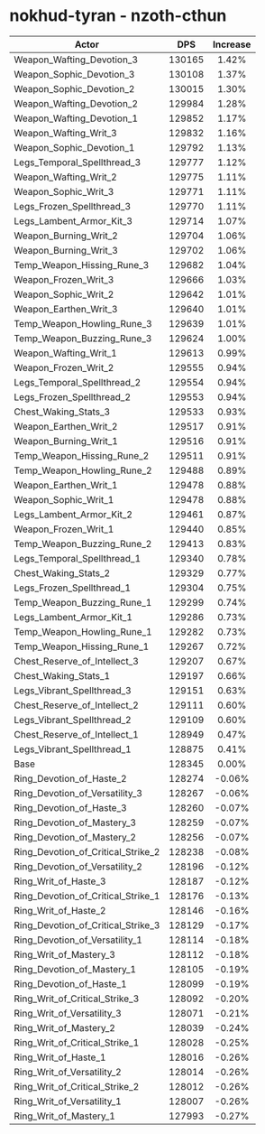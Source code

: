 # nokhud-tyran - nzoth-cthun
| Actor | DPS | Increase |
|---|:---:|:---:|
|Weapon_Wafting_Devotion_3|130165|1.42%|
|Weapon_Sophic_Devotion_3|130108|1.37%|
|Weapon_Sophic_Devotion_2|130015|1.30%|
|Weapon_Wafting_Devotion_2|129984|1.28%|
|Weapon_Wafting_Devotion_1|129852|1.17%|
|Weapon_Wafting_Writ_3|129832|1.16%|
|Weapon_Sophic_Devotion_1|129792|1.13%|
|Legs_Temporal_Spellthread_3|129777|1.12%|
|Weapon_Wafting_Writ_2|129775|1.11%|
|Weapon_Sophic_Writ_3|129771|1.11%|
|Legs_Frozen_Spellthread_3|129770|1.11%|
|Legs_Lambent_Armor_Kit_3|129714|1.07%|
|Weapon_Burning_Writ_2|129704|1.06%|
|Weapon_Burning_Writ_3|129702|1.06%|
|Temp_Weapon_Hissing_Rune_3|129682|1.04%|
|Weapon_Frozen_Writ_3|129666|1.03%|
|Weapon_Sophic_Writ_2|129642|1.01%|
|Weapon_Earthen_Writ_3|129640|1.01%|
|Temp_Weapon_Howling_Rune_3|129639|1.01%|
|Temp_Weapon_Buzzing_Rune_3|129624|1.00%|
|Weapon_Wafting_Writ_1|129613|0.99%|
|Weapon_Frozen_Writ_2|129555|0.94%|
|Legs_Temporal_Spellthread_2|129554|0.94%|
|Legs_Frozen_Spellthread_2|129553|0.94%|
|Chest_Waking_Stats_3|129533|0.93%|
|Weapon_Earthen_Writ_2|129517|0.91%|
|Weapon_Burning_Writ_1|129516|0.91%|
|Temp_Weapon_Hissing_Rune_2|129511|0.91%|
|Temp_Weapon_Howling_Rune_2|129488|0.89%|
|Weapon_Earthen_Writ_1|129478|0.88%|
|Weapon_Sophic_Writ_1|129478|0.88%|
|Legs_Lambent_Armor_Kit_2|129461|0.87%|
|Weapon_Frozen_Writ_1|129440|0.85%|
|Temp_Weapon_Buzzing_Rune_2|129413|0.83%|
|Legs_Temporal_Spellthread_1|129340|0.78%|
|Chest_Waking_Stats_2|129329|0.77%|
|Legs_Frozen_Spellthread_1|129304|0.75%|
|Temp_Weapon_Buzzing_Rune_1|129299|0.74%|
|Legs_Lambent_Armor_Kit_1|129286|0.73%|
|Temp_Weapon_Howling_Rune_1|129282|0.73%|
|Temp_Weapon_Hissing_Rune_1|129267|0.72%|
|Chest_Reserve_of_Intellect_3|129207|0.67%|
|Chest_Waking_Stats_1|129197|0.66%|
|Legs_Vibrant_Spellthread_3|129151|0.63%|
|Chest_Reserve_of_Intellect_2|129111|0.60%|
|Legs_Vibrant_Spellthread_2|129109|0.60%|
|Chest_Reserve_of_Intellect_1|128949|0.47%|
|Legs_Vibrant_Spellthread_1|128875|0.41%|
|Base|128345|0.00%|
|Ring_Devotion_of_Haste_2|128274|-0.06%|
|Ring_Devotion_of_Versatility_3|128267|-0.06%|
|Ring_Devotion_of_Haste_3|128260|-0.07%|
|Ring_Devotion_of_Mastery_3|128259|-0.07%|
|Ring_Devotion_of_Mastery_2|128256|-0.07%|
|Ring_Devotion_of_Critical_Strike_2|128238|-0.08%|
|Ring_Devotion_of_Versatility_2|128196|-0.12%|
|Ring_Writ_of_Haste_3|128187|-0.12%|
|Ring_Devotion_of_Critical_Strike_1|128176|-0.13%|
|Ring_Writ_of_Haste_2|128146|-0.16%|
|Ring_Devotion_of_Critical_Strike_3|128129|-0.17%|
|Ring_Devotion_of_Versatility_1|128114|-0.18%|
|Ring_Writ_of_Mastery_3|128112|-0.18%|
|Ring_Devotion_of_Mastery_1|128105|-0.19%|
|Ring_Devotion_of_Haste_1|128099|-0.19%|
|Ring_Writ_of_Critical_Strike_3|128092|-0.20%|
|Ring_Writ_of_Versatility_3|128071|-0.21%|
|Ring_Writ_of_Mastery_2|128039|-0.24%|
|Ring_Writ_of_Critical_Strike_1|128028|-0.25%|
|Ring_Writ_of_Haste_1|128016|-0.26%|
|Ring_Writ_of_Versatility_2|128014|-0.26%|
|Ring_Writ_of_Critical_Strike_2|128012|-0.26%|
|Ring_Writ_of_Versatility_1|128007|-0.26%|
|Ring_Writ_of_Mastery_1|127993|-0.27%|
